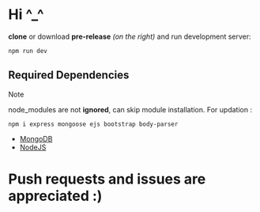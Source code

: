 # Hi ^_^

**clone** or download **pre-release** *(on the right)* and run development server:

```
npm run dev
```


## Required Dependencies

>[!NOTE]
> node_modules are not **ignored**, can skip module installation.
> For updation :
```
npm i express mongoose ejs bootstrap body-parser
```

- [MongoDB](https://www.mongodb.com/docs/manual/installation/)
- [NodeJS](https://nodejs.org/en/download)

# Push requests and issues are appreciated :)
